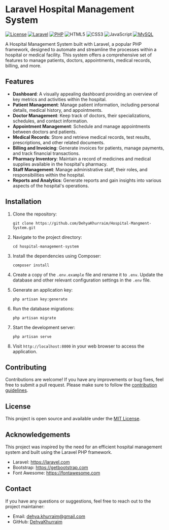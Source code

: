 # Laravel Hospital Management System

[![License](https://img.shields.io/badge/license-MIT-blue.svg)](https://github.com/your-username/hospital-management-system/blob/main/LICENSE)
[![Laravel](https://img.shields.io/badge/laravel-8.x-red.svg)](https://laravel.com)
[![PHP](https://img.shields.io/badge/php-7.4%2B-purple.svg)](https://www.php.net)
![HTML5](https://img.shields.io/badge/html5-%23E34F26.svg?style=for-the-badge&logo=html5&logoColor=white)
![CSS3](https://img.shields.io/badge/css3-%231572B6.svg?style=for-the-badge&logo=css3&logoColor=white)
![JavaScript](https://img.shields.io/badge/javascript-%23323330.svg?style=for-the-badge&logo=javascript&logoColor=%23F7DF1E)
[![MySQL](https://img.shields.io/badge/mysql-5.7%2B-blue.svg)](https://www.mysql.com)

A Hospital Management System built with Laravel, a popular PHP framework, designed to automate and streamline the processes within a hospital or medical facility. This system offers a comprehensive set of features to manage patients, doctors, appointments, medical records, billing, and more.

## Features

- **Dashboard**: A visually appealing dashboard providing an overview of key metrics and activities within the hospital.
- **Patient Management**: Manage patient information, including personal details, medical history, and appointments.
- **Doctor Management**: Keep track of doctors, their specializations, schedules, and contact information.
- **Appointment Management**: Schedule and manage appointments between doctors and patients.
- **Medical Records**: Store and retrieve medical records, test results, prescriptions, and other related documents.
- **Billing and Invoicing**: Generate invoices for patients, manage payments, and track financial transactions.
- **Pharmacy Inventory**: Maintain a record of medicines and medical supplies available in the hospital's pharmacy.
- **Staff Management**: Manage administrative staff, their roles, and responsibilities within the hospital.
- **Reports and Analytics**: Generate reports and gain insights into various aspects of the hospital's operations.

## Installation

1. Clone the repository:

   ```shell
   git clone https://github.com/DehyaKhurraim/Hospital-Mangment-System.git
   ```

2. Navigate to the project directory:

   ```shell
   cd hospital-management-system
   ```

3. Install the dependencies using Composer:

   ```shell
   composer install
   ```

4. Create a copy of the `.env.example` file and rename it to `.env`. Update the database and other relevant configuration settings in the `.env` file.

5. Generate an application key:

   ```shell
   php artisan key:generate
   ```

6. Run the database migrations:

   ```shell
   php artisan migrate
   ```

7. Start the development server:

   ```shell
   php artisan serve
   ```

8. Visit `http://localhost:8000` in your web browser to access the application.

## Contributing

Contributions are welcome! If you have any improvements or bug fixes, feel free to submit a pull request. Please make sure to follow the [contribution guidelines](CONTRIBUTING.md).

## License

This project is open source and available under the [MIT License](LICENSE).

## Acknowledgements

This project was inspired by the need for an efficient hospital management system and built using the Laravel PHP framework.

- Laravel: https://laravel.com
- Bootstrap: https://getbootstrap.com
- Font Awesome: https://fontawesome.com

## Contact

If you have any questions or suggestions, feel free to reach out to the project maintainer:

- Email: dehya.khurraim@gmail.com
- GitHub: [DehyaKhurraim](https://github.com/DehyaKhurraim/Hospital-Mangment-System)
